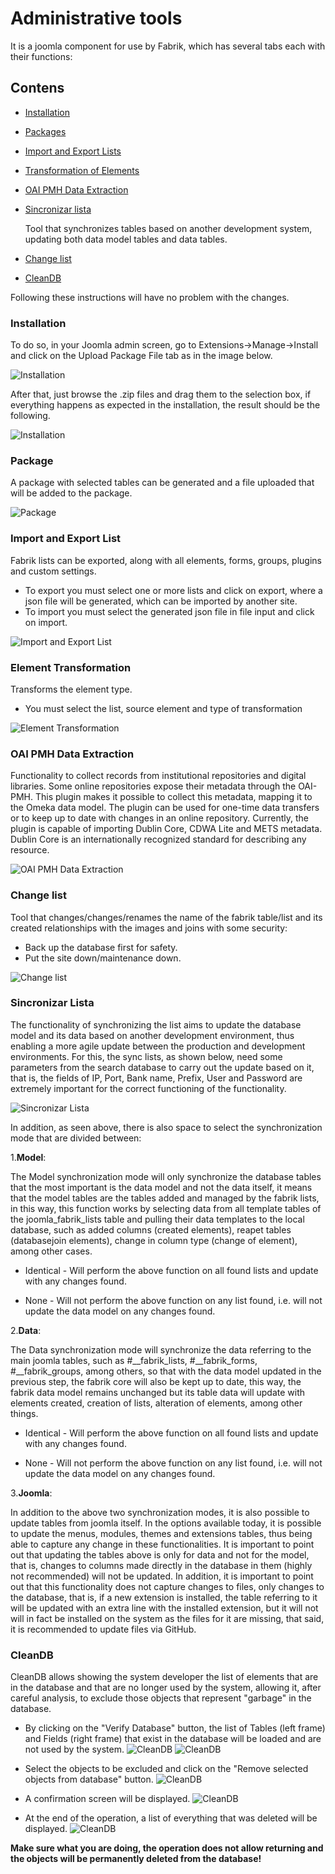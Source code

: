 # Administrative tools 

It is a joomla component for use by Fabrik, which has several tabs each with their functions:

## Contens
  - [Installation](#installation)
  - [Packages](#packages)
  - [Import and Export Lists](#import-and-export-list)
  - [Transformation of Elements](#transformation-of-elements)
  - [OAI PMH Data Extraction](#oai-pmh-data-extraction)
  - [Sincronizar lista](#sincronizar-lista)
      
      Tool that synchronizes tables based on another development system, updating both data model tables and data tables.
  - [Change list](#change-list)
  - [CleanDB](#cleandb)
      
     

  Following these instructions will have no problem with the changes.

### Installation
To do so, in your Joomla admin screen, go to Extensions->Manage->Install and click on the Upload Package File tab as in the image below.

![Installation](./img/administrativetools1.png)

After that, just browse the .zip files and drag them to the selection box, if everything happens as expected in the installation, the result should be the following.

![Installation](./img/administrativetools2.png)

### Package
A package with selected tables can be generated and a file uploaded that will be added to the package.

![Package](./img/administrativetools3.png)

### Import and Export List
Fabrik lists can be exported, along with all elements, forms, groups, plugins and custom settings.
- To export you must select one or more lists and click on export, where a json file will be generated, which can be imported by another site.
- To import you must select the generated json file in file input and click on import.

![Import and Export List](./img/administrativetools4.png)

### Element Transformation
Transforms the element type.
- You must select the list, source element and type of transformation

![Element Transformation](./img/administrativetools5.png)

### OAI PMH Data Extraction
Functionality to collect records from institutional repositories and digital libraries.
Some online repositories expose their metadata through the OAI-PMH. This plugin makes it possible to collect this metadata, mapping it to the Omeka data model. The plugin can be used for one-time data transfers or to keep up to date with changes in an online repository.
Currently, the plugin is capable of importing Dublin Core, CDWA Lite and METS metadata. Dublin Core is an internationally recognized standard for describing any resource.

![OAI PMH Data Extraction](./img/administrativetools6.png)

### Change list

 Tool that changes/changes/renames the name of the fabrik table/list and its created relationships
with the images and joins with some security:

- Back up the database first for safety.
- Put the site down/maintenance down.

![Change list](./img/administrativetools7.png)

### Sincronizar Lista

The functionality of synchronizing the list aims to update the database model and its data based on another development environment, 
thus enabling a more agile update between the production and development environments. For this, the sync lists, as shown below, 
need some parameters from the search database to carry out the update based on it, that is, the fields of IP, Port, Bank name, 
Prefix, User and Password are extremely important for the correct functioning of the functionality.

![Sincronizar Lista](./img/administrativetools8.png)

In addition, as seen above, there is also space to select the synchronization mode that are divided between:

1.**Model**:

The Model synchronization mode will only synchronize the database tables that the most important is the data model and not the data itself, it means that the model tables are the tables added and managed by the fabrik lists, in this way, this function works by selecting data from all template tables of the joomla_fabrik_lists table and pulling their data templates to the local database, such as added columns (created elements), reapet tables (databasejoin elements), change in column type (change of element), among other cases.

- Identical - Will perform the above function on all found lists and update with any changes found.

- None - Will not perform the above function on any list found, i.e. will not update the data model on any changes found.
    
2.**Data**:

The Data synchronization mode will synchronize the data referring to the main joomla tables, such as #__fabrik_lists, #__fabrik_forms, #__fabrik_groups, among others, so that with the data model updated in the previous step, the fabrik core will also be kept up to date, this way, the fabrik data model remains unchanged but its table data will update with elements created, creation of lists, alteration of elements, among other things.

- Identical - Will perform the above function on all found lists and update with any changes found.

- None - Will not perform the above function on any list found, i.e. will not update the data model on any changes found.
    
3.**Joomla**:

In addition to the above two synchronization modes, it is also possible to update tables from joomla itself. In the options available today, it is possible to update the menus, modules, themes and extensions tables, thus being able to capture any change in these functionalities. It is important to point out that updating the tables above is only for data and not for the model, that is, changes to columns made directly in the database in them (highly not recommended) will not be updated. In addition, it is important to point out that this functionality does not capture changes to files, only changes to the database, that is, if a new extension is installed, the table referring to it will be updated with an extra line with the installed extension, but it will not will in fact be installed on the system as the files for it are missing, that said, it is recommended to update files via GitHub.



### CleanDB

 CleanDB allows showing the system developer the list of elements that are in the database and that are no longer used by the system,
allowing it, after careful analysis, to exclude those objects that represent "garbage" in the database.

- By clicking on the "Verify Database" button, the list of Tables (left frame) and Fields (right frame) that exist in the database will be loaded and are not used by the system.
  ![CleanDB](img/CleanDB_01.png)
  ![CleanDB](img/CleanDB_02.png)

- Select the objects to be excluded and click on the "Remove selected objects from database" button.
  ![CleanDB](img/CleanDB_03.png)

- A confirmation screen will be displayed.
  ![CleanDB](img/CleanDB_04.png)

- At the end of the operation, a list of everything that was deleted will be displayed.
  ![CleanDB](img/CleanDB_05.png)

**Make sure what you are doing, the operation does not allow returning and the objects will be permanently deleted from the database!**